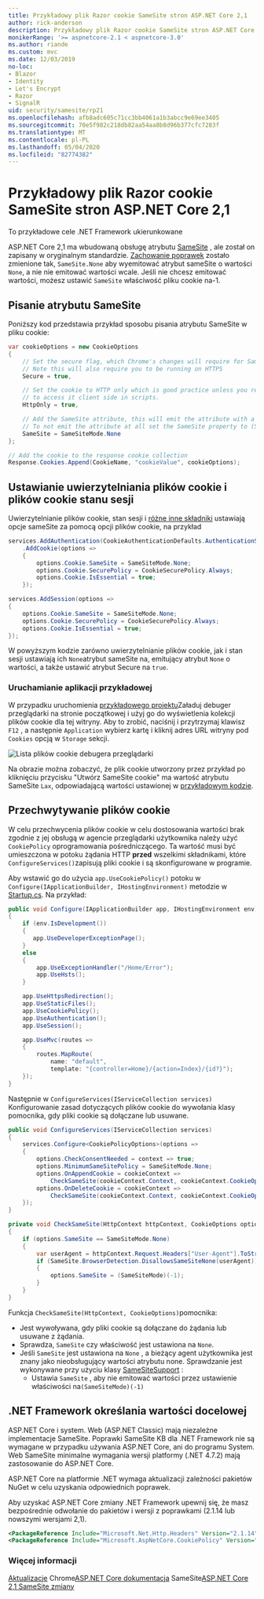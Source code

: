 ```yaml
---
title: Przykładowy plik Razor cookie SameSite stron ASP.NET Core 2,1
author: rick-anderson
description: Przykładowy plik Razor cookie SameSite stron ASP.NET Core 2,1
monikerRange: '>= aspnetcore-2.1 < aspnetcore-3.0'
ms.author: riande
ms.custom: mvc
ms.date: 12/03/2019
no-loc:
- Blazor
- Identity
- Let's Encrypt
- Razor
- SignalR
uid: security/samesite/rp21
ms.openlocfilehash: afb8adc605c71cc3bb4061a1b3abcc9e69ee3405
ms.sourcegitcommit: 70e5f982c218db82aa54aa8b8d96b377cfc7283f
ms.translationtype: MT
ms.contentlocale: pl-PL
ms.lasthandoff: 05/04/2020
ms.locfileid: "82774382"
---
```

# <a name="aspnet-core-21-razor-pages-samesite-cookie-sample"></a>Przykładowy plik Razor cookie SameSite stron ASP.NET Core 2,1

To przykładowe cele .NET Framework ukierunkowane

ASP.NET Core 2,1 ma wbudowaną obsługę atrybutu [SameSite](https://www.owasp.org/index.php/SameSite) , ale został on zapisany w oryginalnym standardzie. [Zachowanie poprawek](https://github.com/dotnet/aspnetcore/issues/8212) zostało zmienione tak, `SameSite.None` aby wyemitować atrybut sameSite o wartości `None`, a nie nie emitować wartości wcale. Jeśli nie chcesz emitować wartości, możesz ustawić `SameSite` właściwość pliku cookie na-1.

## <a name="writing-the-samesite-attribute"></a><a name="sampleCode"></a>Pisanie atrybutu SameSite

Poniższy kod przedstawia przykład sposobu pisania atrybutu SameSite w pliku cookie:

```c#
var cookieOptions = new CookieOptions
{
    // Set the secure flag, which Chrome's changes will require for SameSite none.
    // Note this will also require you to be running on HTTPS
    Secure = true,

    // Set the cookie to HTTP only which is good practice unless you really do need
    // to access it client side in scripts.
    HttpOnly = true,

    // Add the SameSite attribute, this will emit the attribute with a value of none.
    // To not emit the attribute at all set the SameSite property to (SameSiteMode)(-1).
    SameSite = SameSiteMode.None
};

// Add the cookie to the response cookie collection
Response.Cookies.Append(CookieName, "cookieValue", cookieOptions);
```

## <a name="setting-cookie-authentication-and-session-state-cookies"></a>Ustawianie uwierzytelniania plików cookie i plików cookie stanu sesji

Uwierzytelnianie plików cookie, stan sesji i [różne inne składniki](https://docs.microsoft.com/aspnet/core/security/samesite?view=aspnetcore-2.1) ustawiają opcje sameSite za pomocą opcji plików cookie, na przykład

```c#
services.AddAuthentication(CookieAuthenticationDefaults.AuthenticationScheme)
    .AddCookie(options =>
    {
        options.Cookie.SameSite = SameSiteMode.None;
        options.Cookie.SecurePolicy = CookieSecurePolicy.Always;
        options.Cookie.IsEssential = true;
    });

services.AddSession(options =>
{
    options.Cookie.SameSite = SameSiteMode.None;
    options.Cookie.SecurePolicy = CookieSecurePolicy.Always;
    options.Cookie.IsEssential = true;
});
```

W powyższym kodzie zarówno uwierzytelnianie plików cookie, jak i stan sesji ustawiają ich `None`atrybut sameSite na, emitujący atrybut `None` o wartości, a także ustawić atrybut Secure na `true`.

### <a name="run-the-sample"></a>Uruchamianie aplikacji przykładowej

W przypadku uruchomienia [przykładowego projektu](https://github.com/blowdart/AspNetSameSiteSamples/tree/master/AspNetCore21RazorPages)Załaduj debuger przeglądarki na stronie początkowej i użyj go do wyświetlenia kolekcji plików cookie dla tej witryny. Aby to zrobić, naciśnij i przytrzymaj klawisz `F12` , a następnie `Application` wybierz kartę i kliknij adres URL witryny pod `Cookies` opcją w `Storage` sekcji.

![Lista plików cookie debugera przeglądarki](BrowserDebugger.png)

Na obrazie można zobaczyć, że plik cookie utworzony przez przykład po kliknięciu przycisku "Utwórz SameSite cookie" ma wartość atrybutu SameSite `Lax`, odpowiadającą wartości ustawionej w [przykładowym kodzie](#sampleCode).

## <a name="intercepting-cookies"></a><a name="interception"></a>Przechwytywanie plików cookie

W celu przechwycenia plików cookie w celu dostosowania wartości brak zgodnie z jej obsługą w agencie przeglądarki użytkownika należy użyć `CookiePolicy` oprogramowania pośredniczącego. Ta wartość musi być umieszczona w potoku żądania HTTP **przed** wszelkimi składnikami, które `ConfigureServices()`zapisują pliki cookie i są skonfigurowane w programie.

Aby wstawić go do użycia `app.UseCookiePolicy()` potoku w `Configure(IApplicationBuilder, IHostingEnvironment)` metodzie w [Startup.cs](https://github.com/blowdart/AspNetSameSiteSamples/blob/master/AspNetCore21MVC/Startup.cs). Na przykład:

```c#
public void Configure(IApplicationBuilder app, IHostingEnvironment env)
{
    if (env.IsDevelopment())
    {
       app.UseDeveloperExceptionPage();
    }
    else
    {
        app.UseExceptionHandler("/Home/Error");
        app.UseHsts();
    }

    app.UseHttpsRedirection();
    app.UseStaticFiles();
    app.UseCookiePolicy();
    app.UseAuthentication();
    app.UseSession();

    app.UseMvc(routes =>
    {
        routes.MapRoute(
            name: "default",
            template: "{controller=Home}/{action=Index}/{id?}");
    });
}
```

Następnie w `ConfigureServices(IServiceCollection services)` Konfigurowanie zasad dotyczących plików cookie do wywołania klasy pomocnika, gdy pliki cookie są dołączane lub usuwane.

```c#
public void ConfigureServices(IServiceCollection services)
{
    services.Configure<CookiePolicyOptions>(options =>
    {
        options.CheckConsentNeeded = context => true;
        options.MinimumSameSitePolicy = SameSiteMode.None;
        options.OnAppendCookie = cookieContext =>
            CheckSameSite(cookieContext.Context, cookieContext.CookieOptions);
        options.OnDeleteCookie = cookieContext =>
            CheckSameSite(cookieContext.Context, cookieContext.CookieOptions);
    });
}

private void CheckSameSite(HttpContext httpContext, CookieOptions options)
{
    if (options.SameSite == SameSiteMode.None)
    {
        var userAgent = httpContext.Request.Headers["User-Agent"].ToString();
        if (SameSite.BrowserDetection.DisallowsSameSiteNone(userAgent))
        {
            options.SameSite = (SameSiteMode)(-1);
        }
    }
}
```

Funkcja `CheckSameSite(HttpContext, CookieOptions)`pomocnika:

* Jest wywoływana, gdy pliki cookie są dołączane do żądania lub usuwane z żądania.
* Sprawdza, `SameSite` czy właściwość jest ustawiona na `None`.
* Jeśli `SameSite` jest ustawiona na `None` , a bieżący agent użytkownika jest znany jako nieobsługujący wartości atrybutu none. Sprawdzanie jest wykonywane przy użyciu klasy [SameSiteSupport](https://github.com/dotnet/AspNetCore.Docs/tree/master/aspnetcore/security/samesite/sample/snippets/SameSiteSupport.cs) :
  * Ustawia `SameSite` , aby nie emitować wartości przez ustawienie właściwości na`(SameSiteMode)(-1)`

## <a name="targeting-net-framework"></a>.NET Framework określania wartości docelowej

ASP.NET Core i system. Web (ASP.NET Classic) mają niezależne implementacje SameSite. Poprawki SameSite KB dla .NET Framework nie są wymagane w przypadku używania ASP.NET Core, ani do programu System. Web SameSite minimalne wymagania wersji platformy (.NET 4.7.2) mają zastosowanie do ASP.NET Core.

ASP.NET Core na platformie .NET wymaga aktualizacji zależności pakietów NuGet w celu uzyskania odpowiednich poprawek.

Aby uzyskać ASP.NET Core zmiany .NET Framework upewnij się, że masz bezpośrednie odwołanie do pakietów i wersji z poprawkami (2.1.14 lub nowszymi wersjami 2,1).

```xml
<PackageReference Include="Microsoft.Net.Http.Headers" Version="2.1.14" />
<PackageReference Include="Microsoft.AspNetCore.CookiePolicy" Version="2.1.14" />
```

### <a name="more-information"></a>Więcej informacji
 
[Aktualizacje](https://www.chromium.org/updates/same-site)
Chrome[ASP.NET Core dokumentacja](https://docs.microsoft.com/aspnet/core/security/samesite?view=aspnetcore-2.1)
SameSite[ASP.NET Core 2,1 SameSite zmiany](https://github.com/dotnet/aspnetcore/issues/8212)